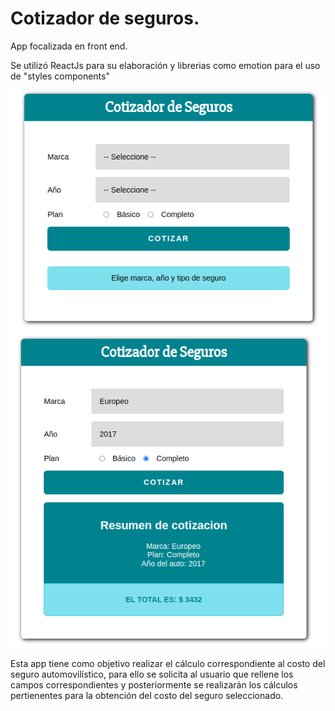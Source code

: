 <h1>Cotizador de seguros.</h1>

<p>App focalizada en front end.</p>
<p>Se utilizó ReactJs para su elaboración y librerias como emotion para el uso de "styles components"</p>
<img src="./src/imgs/im1.png"/></hr>
<img src="./src/imgs/img2.png"/>

<p>Esta app tiene como objetivo realizar el cálculo correspondiente al costo del seguro automovilístico, para ello se solicita al usuario que rellene los campos correspondientes y posteriormente se realizarán los cálculos pertienentes para la obtención del costo del seguro seleccionado.</p>
